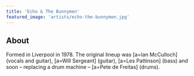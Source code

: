 ```yaml
---
title: 'Echo & The Bunnymen'
featured_image: 'artists/echo-the-bunnymen.jpg'
---
```


## About

Formed in Liverpool in 1978. The original lineup was [a=Ian McCulloch] (vocals and guitar), [a=Will Sergeant] (guitar), [a=Les Pattinson] (bass) and soon – replacing a drum machine – [a=Pete de Freitas] (drums).
